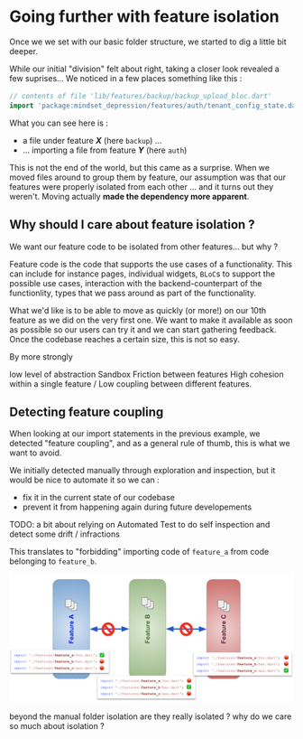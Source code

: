 # Going further with feature isolation

Once we we set with our basic folder structure, we started to dig a little bit deeper.

While our initial "division" felt about right, taking a closer look revealed a few suprises... We noticed in a few places something like this :

```dart
// contents of file 'lib/features/backup/backup_upload_bloc.dart'
import 'package:mindset_depression/features/auth/tenant_config_state.dart';
```

What you can see here is :

- a file under feature **_X_** (here `backup`) ...
- ... importing a file from feature **_Y_** (here `auth`)

This is not the end of the world, but this came as a surprise. When we moved files around to group them by feature, our assumption was that our features were properly isolated from each other ... and it turns out they weren't. Moving actually **made the dependency more apparent**.

## Why should I care about feature isolation ?

We want our feature code to be isolated from other features... but why ?

Feature code is the code that supports the use cases of a functionality. This can include for instance pages, individual widgets, `BLoC`s to support the possible use cases, interaction with the backend-counterpart of the functionlity, types that we pass around as part of the functionality.

What we'd like is to be able to move as quickly (or more!) on our 10th feature as we did on the very first one. We want to make it available as soon as possible so our users can try it and we can start gathering feedback. Once the codebase reaches a certain size, this is not so easy.

By more strongly 

low level of abstraction
Sandbox
Friction between features
High cohesion within a single feature / Low coupling between different features.

## Detecting feature coupling

When looking at our import statements in the previous example, we detected "feature coupling", and as a general rule of thumb, this is what we want to avoid.

We initially detected manually through exploration and inspection, but it would be nice to automate it so we can :

- fix it in the current state of our codebase
- prevent it from happening again during future developements

TODO: a bit about relying on Automated Test to do self inspection and detect some drift / infractions

This translates to "forbidding" importing code of `feature_a` from code belonging to `feature_b`.

![feature import rules](assets/feature-import-rules.png)

beyond the manual folder isolation
are they really isolated ?
why do we care so much about isolation ?
